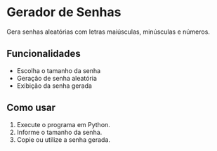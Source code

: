 # Gerador de Senhas


Gera senhas aleatórias com letras maiúsculas, minúsculas e números.


## Funcionalidades
- Escolha o tamanho da senha
- Geração de senha aleatória
- Exibição da senha gerada


## Como usar
1. Execute o programa em Python.
2. Informe o tamanho da senha.
3. Copie ou utilize a senha gerada.